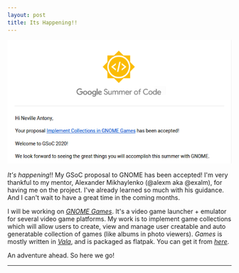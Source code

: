 ```yaml
---
layout: post
title: Its Happening!!
---
```


![The email](/assets/images/gsoc_gnome.png)

_It's happening_!! My GSoC proposal to GNOME has been accepted! I'm very thankful to my mentor, Alexander Mikhaylenko (@alexm aka @exalm), for having me on the project. I've already learned so much with his guidance. And I can't wait to have a great time in the coming months.

I will be working on _[GNOME Games](https://gitlab.gnome.org/GNOME/gnome-games)_. It's a video game launcher + emulator for several video game platforms. My work is to implement game collections which will allow users to create, view and manage user creatable and auto generatable collection of games (like albums in photo viewers). _Games_ is mostly written in _[Vala](https://wiki.gnome.org/Projects/Vala)_, and is packaged as flatpak. You can get it from _[here](https://flathub.org/apps/details/org.gnome.Games)_.

An adventure ahead. So here we go!

-----


